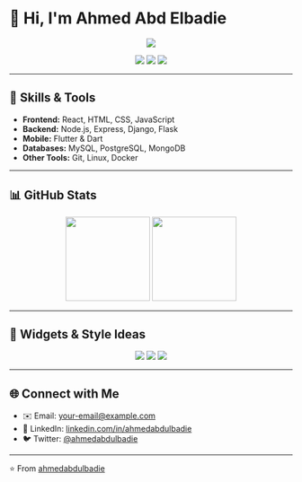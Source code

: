# 👋 Hi, I'm Ahmed Abd Elbadie  

<p align="center">
  <img src="https://img.shields.io/badge/🌟_About_Me_|_عني-black?style=for-the-badge&logo=linux&logoColor=white" />
</p>

<p align="center">
  <img src="https://img.shields.io/badge/💻_Fullstack_Developer_(FrontEnd_&_BackEnd)-0A0A0A?style=for-the-badge&logo=react&logoColor=61DAFB" />
  <img src="https://img.shields.io/badge/📱_Mobile_Apps_(Flutter_&_Dart)-02569B?style=for-the-badge&logo=flutter&logoColor=white" />
  <img src="https://img.shields.io/badge/🤝_Team_Player-006400?style=for-the-badge&logo=handshake&logoColor=white" />
</p>

---

## 🚀 Skills & Tools
- **Frontend:** React, HTML, CSS, JavaScript  
- **Backend:** Node.js, Express, Django, Flask  
- **Mobile:** Flutter & Dart  
- **Databases:** MySQL, PostgreSQL, MongoDB  
- **Other Tools:** Git, Linux, Docker  

---

## 📊 GitHub Stats
<p align="center">
  <img src="https://github-readme-stats.vercel.app/api?username=ahmedabdulbadie&show_icons=true&theme=radical" height="150"/>
  <img src="https://github-readme-stats.vercel.app/api/top-langs/?username=ahmedabdulbadie&layout=compact&theme=radical" height="150"/>
</p>

---

## 🎨 Widgets & Style Ideas
<p align="center">
  <img src="https://img.shields.io/badge/Linux_Terminal_Style-black?style=for-the-badge&logo=gnu-bash&logoColor=white" />
  <img src="https://img.shields.io/badge/Coding_Mode-282C34?style=for-the-badge&logo=visualstudiocode&logoColor=007ACC" />
  <img src="https://img.shields.io/badge/Open_Source-3a3a3a?style=for-the-badge&logo=github&logoColor=white" />
</p>

---

## 🌐 Connect with Me
- ✉️ Email: [your-email@example.com](mailto:your-email@example.com)  
- 💼 LinkedIn: [linkedin.com/in/ahmedabdulbadie](https://linkedin.com/in/ahmedabdulbadie)  
- 🐦 Twitter: [@ahmedabdulbadie](https://twitter.com/ahmedabdulbadie)  

---

⭐️ From [ahmedabdulbadie](https://github.com/ahmedabdulbadie)  
